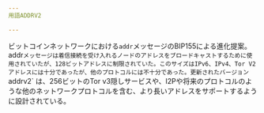 ```yaml
---
用語ADDRV2

---
```

ビットコインネットワークにおける`addr`メッセージのBIP155による進化提案。addr`メッセージは着信接続を受け入れるノードのアドレスをブロードキャストするために使用されていたが、128ビットアドレスに制限されていた。このサイズはIPv6、IPv4、Tor V2アドレスには十分であったが、他のプロトコルには不十分であった。更新されたバージョン `addrv2` は、256ビットのTor v3隠しサービスや、I2Pや将来のプロトコルのような他のネットワークプロトコルを含む、より長いアドレスをサポートするように設計されている。